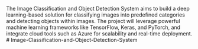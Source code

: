 The Image Classification and Object Detection System aims to build a deep learning-based solution for 
classifying images into predefined categories and detecting objects within images. The project will leverage 
powerful machine learning frameworks like TensorFlow, Keras, and PyTorch, and integrate cloud tools such 
as Azure for scalability and real-time deployment. # Image-Classification-and-Object-Detection-System
